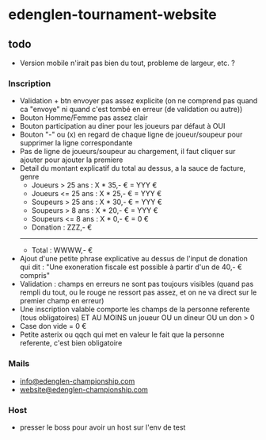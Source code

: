 # edenglen-tournament-website

## todo
- Version mobile n'irait pas bien du tout, probleme de largeur, etc. ?
### Inscription
- Validation + btn envoyer pas assez explicite (on ne comprend pas quand ca "envoye" ni quand c'est tombé en erreur (de validation ou autre))
- Bouton Homme/Femme pas assez clair
- Bouton participation au diner pour les joueurs par défaut à OUI
- Bouton "-" ou (x) en regard de chaque ligne de joueur/soupeur pour supprimer la ligne correspondante
- Pas de ligne de joueurs/soupeur au chargement, il faut cliquer sur ajouter pour ajouter la premiere
- Detail du montant explicatif du total au dessus, a la sauce de facture, genre
  - Joueurs > 25 ans : X * 35,- € = YYY €
  - Joueurs <= 25 ans : X * 25,- € = YYY €
  - Soupeurs > 25 ans : X * 30,- € = YYY €
  - Soupeurs > 8 ans : X * 20,- € = YYY €
  - Soupeurs <= 8 ans : X * 0,- € = 0 €
  - Donation : ZZZ,- €
  - ------
  - Total : WWWW,- €
- Ajout d'une petite phrase explicative au dessus de l'input de donation qui dit : "Une exoneration fiscale est possible à partir d'un de 40,- € compris"
- Validation : champs en erreurs ne sont pas toujours visibles (quand pas rempli du tout, ou le rouge ne ressort pas assez, et on ne va direct sur le premier champ en erreur)
- Une inscription valable comporte les champs de la personne referente (tous obligatoires) ET AU MOINS un joueur OU un dineur OU un don > 0
- Case don vide = 0 €
- Petite asterix ou qqch qui met en valeur le fait que la personne referente, c'est bien obligatoire

### Mails
- info@edenglen-championship.com
- website@edenglen-championship.com

### Host
- presser le boss pour avoir un host sur l'env de test
